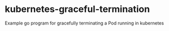 # kubernetes-graceful-termination
Example go program for gracefully terminating a Pod running in kubernetes
